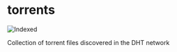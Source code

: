 torrents 
========
![Indexed](https://img.shields.io/badge/indexed-98452-blue)

Collection of torrent files discovered in the DHT network
